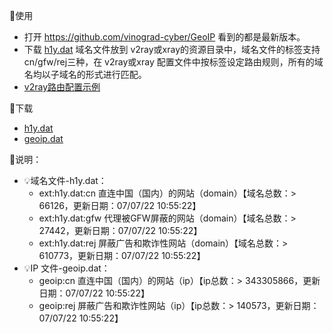 🌈使用
- 打开 https://github.com/vinograd-cyber/GeoIP 看到的都是最新版本。
- 下载 [h1y.dat](https://raw.githubusercontent.com/vinograd-cyber/GeoIP/main/geoip.dat) 域名文件放到 v2ray或xray的资源目录中，域名文件的标签支持cn/gfw/rej三种，在 v2ray或xray 配置文件中按标签设定路由规则，所有的域名均以子域名的形式进行匹配。
- [v2ray路由配置示例](https://github.com/vinograd-cyber/GeoIP/blob/main/routing.json)

🌈下载
- [h1y.dat](https://raw.githubusercontent.com/vinograd-cyber/GeoIP/main/h1y.dat)
- [geoip.dat](https://raw.githubusercontent.com/vinograd-cyber/GeoIP/main/geoip.dat)

🌈说明：
- 💡域名文件-h1y.dat：
  - ext:h1y.dat:cn 直连中国（国内）的网站（domain）【域名总数：> 66126，更新日期：07/07/22 10:55:22】
  - ext:h1y.dat:gfw 代理被GFW屏蔽的网站（domain）【域名总数：> 27442，更新日期：07/07/22 10:55:22】
  - ext:h1y.dat:rej 屏蔽广告和欺诈性网站（domain）【域名总数：> 610773，更新日期：07/07/22 10:55:22】
- 💡IP 文件-geoip.dat：
  - geoip:cn 直连中国（国内）的网站（ip）【ip总数：> 343305866，更新日期：07/07/22 10:55:22】
  - geoip:rej 屏蔽广告和欺诈性网站（ip）【ip总数：> 140573，更新日期：07/07/22 10:55:22】
